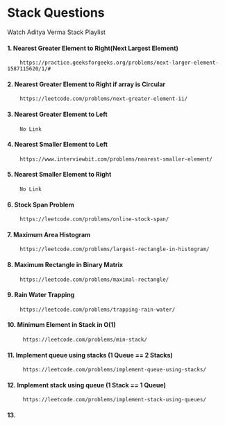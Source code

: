 # Stack Questions

Watch Aditya Verma Stack Playlist

#### 1. Nearest Greater Element to Right(Next Largest Element)
        https://practice.geeksforgeeks.org/problems/next-larger-element-1587115620/1/#

#### 2. Nearest Greater Element to Right if array is Circular
        https://leetcode.com/problems/next-greater-element-ii/
        
#### 3. Nearest Greater Element to Left
        No Link
        
#### 4. Nearest Smaller Element to Left
        https://www.interviewbit.com/problems/nearest-smaller-element/
        
#### 5. Nearest Smaller Element to Right
        No Link 
        
#### 6. Stock Span Problem
        https://leetcode.com/problems/online-stock-span/
        
#### 7. Maximum Area Histogram
        https://leetcode.com/problems/largest-rectangle-in-histogram/
        
#### 8. Maximum Rectangle in Binary Matrix
        https://leetcode.com/problems/maximal-rectangle/
        
#### 9. Rain Water Trapping
        https://leetcode.com/problems/trapping-rain-water/
        
#### 10. Minimum Element in Stack in O(1)
         https://leetcode.com/problems/min-stack/

#### 11. Implement queue using stacks (1 Queue == 2 Stacks)
         https://leetcode.com/problems/implement-queue-using-stacks/
         
#### 12. Implement stack using queue (1 Stack == 1 Queue)
         https://leetcode.com/problems/implement-stack-using-queues/
         
#### 13. 
